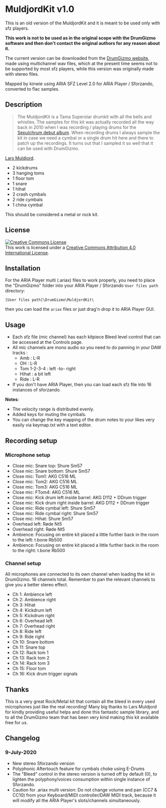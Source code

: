 # MuldjordKit v1.0

This is an old version of the MuldjordKit and it is meant to be used only with sfz players.

**This work is not to be used as in the original scope with the DrumGizmo software
and then don't contact the original authors for any reason about it.**

The current version can be downloaded from the [DrumGizmo website],
made using multichannel wav files, which at the present time seems not to be
supported by most sfz players,
while this version was originally made with stereo files.

Mapped by kinwie using ARIA SFZ Level 2.0 for ARIA Player / Sforzando,
converted to flac samples.

## Description

> The MuldjordKit is a Tama Superstar drumkit with all the bells and whistles.
The samples for this kit was actually recorded all the way back in 2010 when I
was recording / playing drums for the [Sepulchrum debut album].
When recording drums I always sample the kit in case we need a cymbal or a single
drum hit here and there to patch up the recordings.
It turns out that I sampled it so well that it can be used with DrumGizmo.

[Lars Muldjord].

- 2 kickdrums
- 3 hanging toms
- 1 floor tom
- 1 snare
- 1 hihat
- 2 crash cymbals
- 2 ride cymbals
- 1 china cymbal

This should be considered a metal or rock kit.

## License

<a rel="license" href="https://creativecommons.org/licenses/by/4.0/">
<img alt="Creative Commons License" style="border-width:0" src="https://i.creativecommons.org/l/by/4.0/88x31.png" /></a><br />
This work is licensed under a <a rel="license" href="https://creativecommons.org/licenses/by/4.0/">
Creative Commons Attribution 4.0 International License</a>.

## Installation

For the ARIA Player multi (.ariax) files to work properly, you need to place
the "DrumGizmo" folder into your ARIA Player / Sforzando `User files path` directory:

`[User files path]\DrumGizmo\MuldjordKit\`

then you can load the `ariax` files or just drag'n drop it to ARIA Player GUI.

## Usage

- Each sfz file (mic channel) has each kitpiece Bleed level control
  that can be accessed at the Controls page.
- All mic channels are mono audio so you need to do panning in your DAW tracks :
  - Amb : L-R
  - OH : L-R
  - Tom 1-2-3-4 : left -to- right
  - Hihat : a bit left
  - Ride : L-R
- If you don't have ARIA Player, then you can load each sfz file
  into 16 instances of sforzando.

**Notes**:

- The velocity range is distributed evenly.
- Added keys for muting the cymbals.
- You can change the key mapping of the drum notes to your likes very easily via
  keymap.txt with a text editor.

## Recording setup

### Microphone setup

- Close mic: Snare top: Shure Sm57
- Close mic: Snare bottom: Shure Sm57
- Close mic: Tom1: AKG C516 ML
- Close mic: Tom2: AKG C516 ML
- Close mic: Tom3: AKG C516 ML
- Close mic: FTom4: AKG C516 ML
- Close mic: Kick drum left inside barrel: AKG D112 + DDrum trigger
- Close mic: Kick drum right inside barrel: AKG D112 + DDrum trigger
- Close mic: Ride cymbal left: Shure Sm57
- Close mic: Ride cymbal right: Shure Sm57
- Close mic: Hihat: Shure Sm57
- Overhead left: Røde Nt5
- Overhead right: Røde Nt5
- Ambience: Focusing on entire kit placed a little further back in the room to the left: t.bone Rb500
- Ambience: Focusing on entire kit placed a little further back in the room to the right: t.bone Rb500

### Channel setup

All microphones are connected to its own channel when loading the kit in DrumGizmo.
16 channels total.
Remember to pan the relevant channels to give you a better stereo effect.

- Ch 1: Ambience left
- Ch 2: Ambience right
- Ch 3: Hihat
- Ch 4: Kickdrum left
- Ch 5: Kickdrum right
- Ch 6: Overhead left
- Ch 7: Overhead right
- Ch 8: Ride left
- Ch 9: Ride right
- Ch 10: Snare bottom
- Ch 11: Snare top
- Ch 12: Rack tom 1
- Ch 13: Rack tom 2
- Ch 14: Rack tom 3
- Ch 15: Floor tom
- Ch 16: Kick drum trigger signals

## Thanks

This is a very great Rock/Metal kit that contain all the bleed in every used
microphones just like the real recording!
Many big thanks to Lars Muldjord for kindly providing useful helps and done
this fantastic sample library, and to all the DrumGizmo team that has been very
kind making this kit available free for us.

## Changelog

### 9-July-2020

- New stereo Sforzando version
- Polyphonic Aftertouch feature for cymbals choke using E-Drums
- The "Bleed" control in the stereo version is turned off by default (0),
  to lighten the polyphony/voices consumption within single instance of Sforzando.
- Caution for .ariax multi version: Do not change volume and pan (CC7 & CC10)
  from your Keyboard/MIDI controller/DAW MIDI track,
  because it will modify all the ARIA Player's slots/channels simultaneously.

[DrumGizmo website]:      https://www.drumgizmo.org/wiki/doku.php?id=kits:muldjordkit
[Sepulchrum debut album]: http://www.sepulchrum.net/downloads/Sepulchrum-The_Gardens_of_Necropolis-flac.zip
[Lars Muldjord]:          http://www.muldjord.com/
